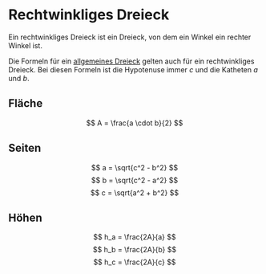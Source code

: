 # Rechtwinkliges Dreieck

Ein rechtwinkliges Dreieck ist ein Dreieck, von dem ein Winkel ein rechter Winkel ist.

Die Formeln für ein [allgemeines Dreieck](dreieck) gelten auch für ein rechtwinkliges Dreieck.
Bei diesen Formeln ist die Hypotenuse immer $c$ und die Katheten $a$ und $b$.

## Fläche

$$ A = \frac{a \cdot b}{2} $$

## Seiten

$$ a = \sqrt{c^2 - b^2} $$
$$ b = \sqrt{c^2 - a^2} $$
$$ c = \sqrt{a^2 + b^2} $$

## Höhen

$$ h_a = \frac{2A}{a} $$
$$ h_b = \frac{2A}{b} $$
$$ h_c = \frac{2A}{c} $$